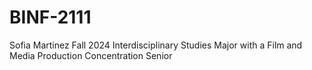 # BINF-2111
Sofia Martinez
Fall 2024
Interdisciplinary Studies Major with a Film and Media Production Concentration
Senior
